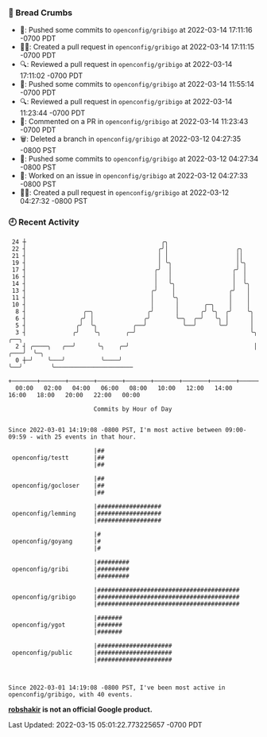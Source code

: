 ### 🍞 Bread Crumbs

 * 🚢: Pushed some commits to `openconfig/gribigo` at 2022-03-14 17:11:16 -0700 PDT
 * ✍🏼: Created a pull request in `openconfig/gribigo` at 2022-03-14 17:11:15 -0700 PDT
 * 🔍: Reviewed a pull request in  `openconfig/gribigo` at 2022-03-14 17:11:02 -0700 PDT
 * 🚢: Pushed some commits to `openconfig/gribigo` at 2022-03-14 11:55:14 -0700 PDT
 * 🔍: Reviewed a pull request in  `openconfig/gribigo` at 2022-03-14 11:23:44 -0700 PDT
 * 💬: Commented on a PR in  `openconfig/gribigo` at 2022-03-14 11:23:43 -0700 PDT
 * 🗑: Deleted a branch in `openconfig/gribigo` at 2022-03-12 04:27:35 -0800 PST
 * 🚢: Pushed some commits to `openconfig/gribigo` at 2022-03-12 04:27:34 -0800 PST
 * 👀: Worked on an issue in `openconfig/gribigo` at 2022-03-12 04:27:33 -0800 PST
 * ✍🏼: Created a pull request in `openconfig/gribigo` at 2022-03-12 04:27:32 -0800 PST

### 🕘 Recent Activity
```
 24 ┼                                      ╭╮
 22 ┤                                     ╭╯│                   ╭╮
 21 ┤                                     │ │                   ││
 19 ┤                                     │ ╰╮                  │╰╮
 17 ┤                                    ╭╯  │                 ╭╯ │
 16 ┤                                    │   │                 │  │
 14 ┤                                    │   ╰╮                │  ╰╮
 13 ┤                                   ╭╯    │               ╭╯   │
 11 ┤                                   │     ╰╮              │    │
 10 ┤                                   │      │       ╭─╮    │    │
  8 ┤                ╭─╮               ╭╯      │      ╭╯ ╰╮  ╭╯    ╰╮
  6 ┤               ╭╯ │              ╭╯       ╰─╮  ╭─╯   ╰╮ │      │
  5 ┤              ╭╯  ╰╮          ╭──╯          ╰──╯      ╰─╯      │
  3 ┤             ╭╯    ╰╮       ╭─╯                                ╰╮      ╭──╮
  2 ┤ ╭────╮   ╭──╯      ╰╮    ╭─╯                                   │  ╭───╯  ╰─╮
  0 ┼─╯    ╰───╯          ╰────╯                                     ╰──╯        ╰──────────────────────
    +───────+───────+───────+───────+───────+───────+───────+───────+───────+───────+───────+───────+────
  00:00   02:00   04:00   06:00   08:00   10:00   12:00   14:00   16:00   18:00   20:00   22:00   00:00   

						Commits by Hour of Day


Since 2022-03-01 14:19:08 -0800 PST, I'm most active between 09:00-09:59 - with 25 events in that hour.

```



```
                        |##
 openconfig/testt       |##
                        |##

                        |##
 openconfig/gocloser    |##
                        |##

                        |##################
 openconfig/lemming     |##################
                        |##################

                        |#
 openconfig/goyang      |#
                        |#

                        |#########
 openconfig/gribi       |#########
                        |#########

                        |########################################
 openconfig/gribigo     |########################################
                        |########################################

                        |#######
 openconfig/ygot        |#######
                        |#######

                        |#####################
 openconfig/public      |#####################
                        |#####################



Since 2022-03-01 14:19:08 -0800 PST, I've been most active in openconfig/gribigo, with 40 events.

```
**[robshakir](mailto:robjs@google.com) is not an official Google product.**  


Last Updated: 2022-03-15 05:01:22.773225657 -0700 PDT
